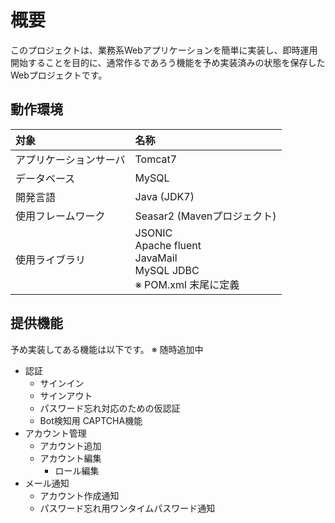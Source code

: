 # 概要

このプロジェクトは、業務系Webアプリケーションを簡単に実装し、即時運用開始することを目的に、通常作るであろう機能を予め実装済みの状態を保存したWebプロジェクトです。

## 動作環境

対象|名称
:--|:--
アプリケーションサーバ|Tomcat7
データベース|MySQL
開発言語|Java (JDK7)
使用フレームワーク|Seasar2 (Mavenプロジェクト)
使用ライブラリ|JSONIC<br>Apache fluent<br>JavaMail<br>MySQL JDBC<br>※ POM.xml 末尾に定義

## 提供機能

予め実装してある機能は以下です。 ※ 随時追加中

- 認証
  - サインイン
  - サインアウト
  - パスワード忘れ対応のための仮認証
  - Bot検知用 CAPTCHA機能
- アカウント管理
  - アカウント追加
  - アカウント編集
    - ロール編集
- メール通知
  - アカウント作成通知
  - パスワード忘れ用ワンタイムパスワード通知

